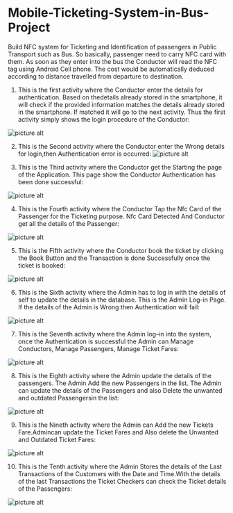 # Mobile-Ticketing-System-in-Bus-Project
Build NFC system for Ticketing and Identification of passengers in Public Transport such as 
Bus. So basically, passenger need to carry NFC card with them. As soon as they enter into the bus the Conductor will read the NFC tag using Android Cell phone. The cost would be automatically deduced according to distance travelled from departure to destination.

1. This is the first activity where the Conductor enter the details for authentication. Based on thedetails already stored in the smartphone, it will check if the provided information matches the details already stored in the smartphone. If matched it will go to the next activity. Thus the first activity simply shows the login procedure of the Conductor:

![picture alt](NFC%20images/Login%20Page.jpg "Login Page")

2. This is the Second activity where the Conductor enter the Wrong details for login,then Authentication error is occurred:
![picture alt](NFC%20images/Authentication%20Failed.png "Authentication Failed")

3. This is the Third activity where the Conductor get the Starting the page of the Application. This page show the Conductor Authentication has been done successful:

![picture alt](NFC%20images/Authentication%20Successful.png "Authentication Successful")

4. This is the Fourth activity where the Conductor Tap the Nfc Card of the Passenger for the Ticketing purpose. Nfc Card Detected And Conductor get all the details of the Passenger:

![picture alt](NFC%20images/NFC%20card%20detection.jpg "NFC card detection")

5. This is the Fifth activity where the Conductor book the ticket by clicking the Book Button and the Transaction is done Successfully once the ticket is booked:

![picture alt](NFC%20images/Transaction%20Successful.jpg "Transaction Successful")

6. This is the Sixth activity where the Admin has to log in with the details of self to update the details in the database. This is the Admin Log-in Page. If the details of the Admin is Wrong then Authentication will fail:

![picture alt](NFC%20images/Admin%20Login.png "Admin Login")

7. This is the Seventh activity where the Admin log–in into the system, once the Authentication is successful the Admin can Manage Conductors, Manage Passengers, Manage Ticket Fares:

![picture alt](NFC%20images/Admin%20Home%20Page.png "Admin Home Page")

8. This is the Eighth activity where the Admin update the details of the passengers. The Admin Add the new Passengers in the list. The Admin can update the details of the Passengers and also Delete the unwanted and outdated Passengersin the list:

![picture alt](NFC%20images/Manage%20Passenger.png "Manage Passenger")

9. This is the Nineth activity where the Admin can Add the new Tickets Fare.Admincan update the Ticket Fares and Also delete the Unwanted and Outdated Ticket Fares:

![picture alt](NFC%20images/Manage%20Ticket%20Fare.png "Manage Ticket Fare")
 
10. This is the Tenth activity where the Admin Stores the details of the Last Transactions of the Customers with the Date and Time.With the details of the last Transactions the Ticket Checkers can check the Ticket details of the Passengers:

![picture alt](NFC%20images/Passenger%20Log.jpg "Passenger Log")
